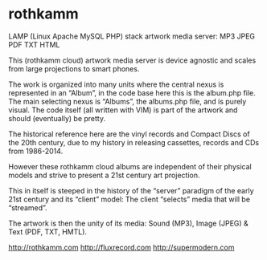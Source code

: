 # rothkamm


LAMP (Linux Apache MySQL PHP) stack artwork media server: MP3 JPEG PDF TXT HTML

This (rothkamm cloud) artwork media server is device agnostic and scales from large projections to smart phones. 

The work is organized into many units where the central nexus is represented in an “Album”, in the code base here this is the album.php file. The main selecting nexus is “Albums”, the albums.php file, and is purely visual. The code itself (all written with VIM) is part of the artwork and should (eventually) be pretty.

The historical reference here are the vinyl records and Compact Discs of the 20th century, due to my history in releasing cassettes, records and CDs from 1986-2014.

However these rothkamm cloud albums are independent of their physical models and strive to present a 21st century art projection. 

This in itself is steeped in the history of the “server” paradigm of the early 21st century and its “client” model: The client “selects” media that will be “streamed”. 

The artwork is then the unity of its media: Sound (MP3), Image (JPEG) & Text (PDF, TXT, HMTL). 

http://rothkamm.com 
http://fluxrecord.com
http://supermodern.com
